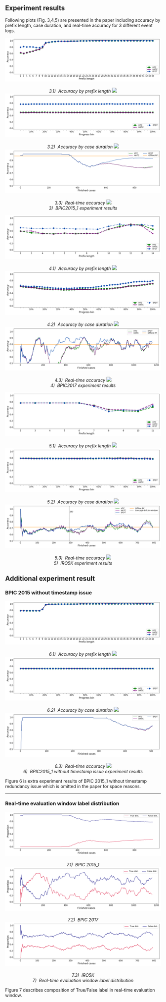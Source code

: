## Experiment results
Following plots (Fig. 3,4,5) are presented in the paper including accuracy by prefix length, case duration, and real-time accuracy for 3 different event logs.
<p align="center">
    <img src="./img/bpic15/continuous_evaluation_acc_plbin.png"><br>
    <br>
    <em>3.1)&nbsp Accuracy by prefix length <img src="https://render.githubusercontent.com/render/math?math=acc_k"></em>
    <img src="./img/bpic15/continuous_evaluation_acc_rt50bin.png"><br>
    <br>
    <em>3.2)&nbsp Accuracy by case duration <img src="https://render.githubusercontent.com/render/math?math=acc_g (G=50)"></em>
    <img src="./img/bpic15/window_evaluation%20average%20acc.png"><br>
    <br>
    <em>3.3)&nbsp Real-time accuracy <img src="https://render.githubusercontent.com/render/math?math=acc_{rt} (W=50)"></em>    
    <br>
    <em>3)&nbsp BPIC2015_1 experiment results </em>
</p>
<p align="center">
    <img src="./img/bpic17/continuous_evaluation_acc_plbin.png"><br>
    <br>
    <em>4.1)&nbsp Accuracy by prefix length <img src="https://render.githubusercontent.com/render/math?math=acc_k"></em>
    <img src="./img/bpic17/continuous_evaluation_acc_rt50bin.png"><br>
    <br>
    <em>4.2)&nbsp Accuracy by case duration <img src="https://render.githubusercontent.com/render/math?math=acc_g (G=50)"></em>
    <img src="./img/bpic17/window_evaluation%20average%20acc.png"><br>
    <br>
    <em>4.3)&nbsp Real-time accuracy <img src="https://render.githubusercontent.com/render/math?math=acc_{rt} (W=50)"></em>    
    <br>
    <em>4)&nbsp BPIC2017 experiment results </em>
</p>
<p align="center">
    <img src="./img/iro5k/continuous_evaluation_acc_plbin.png"><br>
    <br>
    <em>5.1)&nbsp Accuracy by prefix length <img src="https://render.githubusercontent.com/render/math?math=acc_k"></em>
    <img src="./img/iro5k/continuous_evaluation_acc_rt50bin.png"><br>
    <br>
    <em>5.2)&nbsp Accuracy by case duration <img src="https://render.githubusercontent.com/render/math?math=acc_g (G=50)"></em>
    <img src="./img/iro5k/window_evaluation%20average%20acc.png"><br>
    <br>
    <em>5.3)&nbsp Real-time accuracy <img src="https://render.githubusercontent.com/render/math?math=acc_{rt} (W=50)"></em>    
    <br>
    <em>5)&nbsp IRO5K experiment results </em>
</p>


## Additional experiment result
### BPIC 2015 without timestamp issue
<p align="center">
    <img src="./img/addtional_results/continuous_evaluation_acc_plbin.png"><br>
    <br>
    <em>6.1)&nbsp Accuracy by prefix length <img src="https://render.githubusercontent.com/render/math?math=acc_k"></em>
    <img src="./img/addtional_results/continuous_evaluation_acc_rt50bin.png"><br>
    <br>
    <em>6.2)&nbsp Accuracy by case duration <img src="https://render.githubusercontent.com/render/math?math=acc_g (G=50)"></em>
    <img src="./img/addtional_results/window_evaluation average acc.png"><br>
    <br>
    <em>6.3)&nbsp Real-time accuracy <img src="https://render.githubusercontent.com/render/math?math=acc_{rt} (W=50)"></em>    
    <br>
    <em>6)&nbsp BPIC2015_1 without timestamp issue experiment results </em>
</p>
Figure 6 is extra experiment results of BPIC 2015_1 without timestamp redundancy issue which is omitted in the paper for space reasons.

---

### Real-time evaluation window label distribution
<p align="center">
    <img src="./img/addtional_results/bpic15%20label_distribution.png"><br>
    <br>
    <em>7.1)&nbsp BPIC 2015_1</em>
    <img src="./img/addtional_results/bpic17%20label_distribution.png"><br>
    <br>
    <em>7.2)&nbsp BPIC 2017</em>
    <img src="./img/addtional_results/iro5k label_distribution.png"><br>
    <br>
    <em>7.3)&nbsp IRO5K</em>    
    <br>
    <em>7)&nbsp Real-time evaluation window label distribution</em>
</p>
Figure 7 describes composition of True/False label in real-time evaluation window. 
